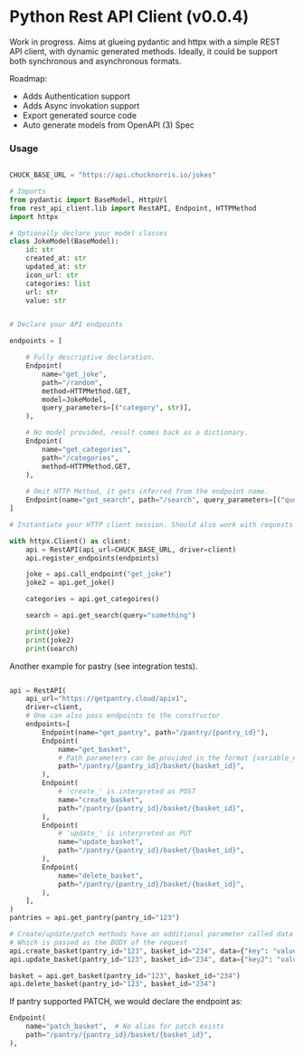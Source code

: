 # Python Rest API Client (v0.0.4)
Work in progress. Aims at glueing pydantic and httpx with a simple REST API client, with dynamic generated methods.
Ideally, it could be support both synchronous and asynchronous formats.

Roadmap:

- Adds Authentication support
- Adds Async invokation support
- Export generated source code
- Auto generate models from OpenAPI (3) Spec

### Usage

```python

CHUCK_BASE_URL = "https://api.chucknorris.io/jokes"

# Imports
from pydantic import BaseModel, HttpUrl
from rest_api_client.lib import RestAPI, Endpoint, HTTPMethod
import httpx

# Optionally declare your model classes
class JokeModel(BaseModel):
    id: str
    created_at: str
    updated_at: str
    icon_url: str
    categories: list
    url: str
    value: str


# Declare your API endpoints

endpoints = [

    # Fully descriptive declaration.
    Endpoint(
        name="get_joke",
        path="/random",
        method=HTTPMethod.GET,
        model=JokeModel,
        query_parameters=[("category", str)],
    ),

    # No model provided, result comes back as a dictionary.
    Endpoint(
        name="get_categories",
        path="/categories",
        method=HTTPMethod.GET,
    ),
    
    # Omit HTTP Method, it gets inferred from the endpoint name.
    Endpoint(name="get_search", path="/search", query_parameters=[("query", str)]),
]

# Instantiate your HTTP client session. Should also work with requests

with httpx.Client() as client:
    api = RestAPI(api_url=CHUCK_BASE_URL, driver=client)
    api.register_endpoints(endpoints)

    joke = api.call_endpoint("get_joke")
    joke2 = api.get_joke()

    categories = api.get_categoires()

    search = api.get_search(query="something")

    print(joke)
    print(joke2)
    print(search)
```

Another example for pastry (see integration tests).
```python

api = RestAPI(
    api_url="https://getpantry.cloud/apiv1",
    driver=client,
    # One can also pass endpoints to the constructor
    endpoints=[
        Endpoint(name="get_pantry", path="/pantry/{pantry_id}"),
        Endpoint(
            name="get_basket",
            # Path parameters can be provided in the format {variable_name}
            path="/pantry/{pantry_id}/basket/{basket_id}",
        ),
        Endpoint(
            # 'create_' is interpreted as POST
            name="create_basket",
            path="/pantry/{pantry_id}/basket/{basket_id}",
        ),
        Endpoint(
            # 'update_' is interpreted as PUT
            name="update_basket",
            path="/pantry/{pantry_id}/basket/{basket_id}",
        ),
        Endpoint(
            name="delete_basket",
            path="/pantry/{pantry_id}/basket/{basket_id}",
        ),
    ],
)
pantries = api.get_pantry(pantry_id="123")

# Create/update/patch methods have an additional parameter called data
# Which is passed as the BODY of the request
api.create_basket(pantry_id="123", basket_id="234", data={"key": "value"})
api.update_basket(pantry_id="123", basket_id="234", data={"key2": "value2"})

basket = api.get_basket(pantry_id="123", basket_id="234")
api.delete_basket(pantry_id="123", basket_id="234")
```

If pantry supported PATCH, we would declare the endpoint as:

```python
Endpoint(
    name="patch_basket",  # No alias for patch exists
    path="/pantry/{pantry_id}/basket/{basket_id}",
),
```
